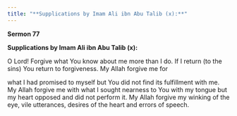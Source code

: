 ```yaml
---
title: "**Supplications by Imam Ali ibn Abu Talib (x):**" 
---
```

**Sermon 77**

**Supplications by Imam Ali ibn Abu Talib \(x\):**

O Lord\! Forgive what You know about me more than I do\. If I return \(to the sins\) You return to forgiveness\. My Allah forgive me for

<a id="page451"></a>what I had promised to myself but You did not find its fulfillment with me\. My Allah forgive me with what I sought nearness to You with my tongue but my heart opposed and did not perform it\. My Allah forgive my winking of the eye, vile utterances, desires of the heart and errors of speech\.

